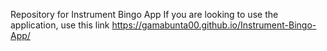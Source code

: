 Repository for Instrument Bingo App
If you are looking to use the application, use this link https://gamabunta00.github.io/Instrument-Bingo-App/
